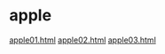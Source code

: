 # apple

<a href="https://webstoryboy.github.io/apple/apple01.html">apple01.html</a>
<a href="https://webstoryboy.github.io/apple/apple02.html">apple02.html</a>
<a href="https://webstoryboy.github.io/apple/apple03.html">apple03.html</a>
